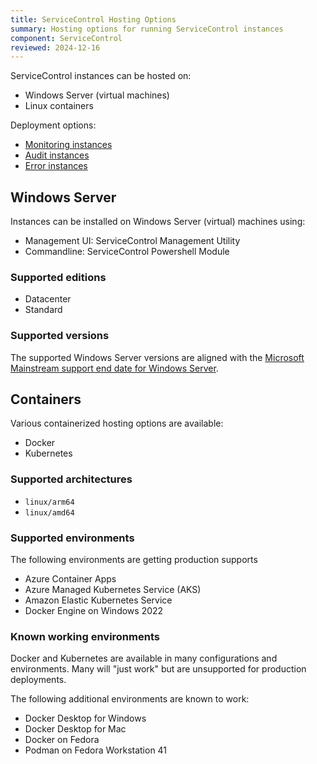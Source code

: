 ```yaml
---
title: ServiceControl Hosting Options
summary: Hosting options for running ServiceControl instances
component: ServiceControl
reviewed: 2024-12-16
---
```


ServiceControl instances can be hosted on:

- Windows Server (virtual machines)
- Linux containers


Deployment options:

- [Monitoring instances](/servicecontrol/monitoring-instances/deployment/)
- [Audit instances](/servicecontrol/audit-instances/deployment/)
- [Error instances](/servicecontrol/servicecontrol-instances/deployment/)

## Windows Server

Instances can be installed on Windows Server (virtual) machines using:

- Management UI: ServiceControl Management Utility
- Commandline: ServiceControl Powershell Module

### Supported editions

- Datacenter
- Standard

### Supported versions

The supported Windows Server versions are aligned with the [Microsoft Mainstream support end date for Windows Server](https://learn.microsoft.com/en-us/windows-server/get-started/windows-server-release-info).

## Containers

Various containerized hosting options are available:

- Docker
- Kubernetes

### Supported architectures

- `linux/arm64`
- `linux/amd64`

### Supported environments

The following environments are getting production supports

- Azure Container Apps
- Azure Managed Kubernetes Service (AKS) 
- Amazon Elastic Kubernetes Service
- Docker Engine on Windows 2022

### Known working environments

Docker and Kubernetes are available in many configurations and environments. Many will "just work" but are unsupported for production deployments.

The following additional environments are known to work:

- Docker Desktop for Windows
- Docker Desktop for Mac
- Docker on Fedora
- Podman on Fedora Workstation 41
